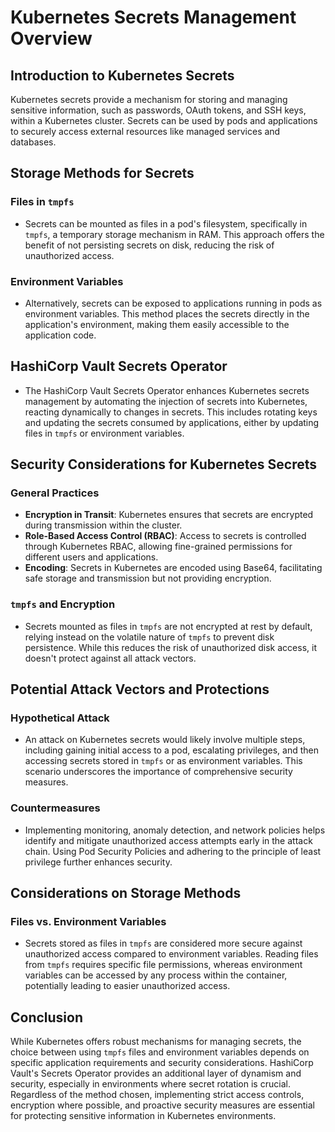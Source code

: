 # Kubernetes Secrets Management Overview

## Introduction to Kubernetes Secrets
Kubernetes secrets provide a mechanism for storing and managing sensitive information, such as passwords, OAuth tokens, and SSH keys, within a Kubernetes cluster. Secrets can be used by pods and applications to securely access external resources like managed services and databases.

## Storage Methods for Secrets

### Files in `tmpfs`
- Secrets can be mounted as files in a pod's filesystem, specifically in `tmpfs`, a temporary storage mechanism in RAM. This approach offers the benefit of not persisting secrets on disk, reducing the risk of unauthorized access.

### Environment Variables
- Alternatively, secrets can be exposed to applications running in pods as environment variables. This method places the secrets directly in the application's environment, making them easily accessible to the application code.

## HashiCorp Vault Secrets Operator
- The HashiCorp Vault Secrets Operator enhances Kubernetes secrets management by automating the injection of secrets into Kubernetes, reacting dynamically to changes in secrets. This includes rotating keys and updating the secrets consumed by applications, either by updating files in `tmpfs` or environment variables.

## Security Considerations for Kubernetes Secrets

### General Practices
- **Encryption in Transit**: Kubernetes ensures that secrets are encrypted during transmission within the cluster.
- **Role-Based Access Control (RBAC)**: Access to secrets is controlled through Kubernetes RBAC, allowing fine-grained permissions for different users and applications.
- **Encoding**: Secrets in Kubernetes are encoded using Base64, facilitating safe storage and transmission but not providing encryption.

### `tmpfs` and Encryption
- Secrets mounted as files in `tmpfs` are not encrypted at rest by default, relying instead on the volatile nature of `tmpfs` to prevent disk persistence. While this reduces the risk of unauthorized disk access, it doesn't protect against all attack vectors.

## Potential Attack Vectors and Protections

### Hypothetical Attack
- An attack on Kubernetes secrets would likely involve multiple steps, including gaining initial access to a pod, escalating privileges, and then accessing secrets stored in `tmpfs` or as environment variables. This scenario underscores the importance of comprehensive security measures.

### Countermeasures
- Implementing monitoring, anomaly detection, and network policies helps identify and mitigate unauthorized access attempts early in the attack chain. Using Pod Security Policies and adhering to the principle of least privilege further enhances security.

## Considerations on Storage Methods

### Files vs. Environment Variables
- Secrets stored as files in `tmpfs` are considered more secure against unauthorized access compared to environment variables. Reading files from `tmpfs` requires specific file permissions, whereas environment variables can be accessed by any process within the container, potentially leading to easier unauthorized access.

## Conclusion
While Kubernetes offers robust mechanisms for managing secrets, the choice between using `tmpfs` files and environment variables depends on specific application requirements and security considerations. HashiCorp Vault's Secrets Operator provides an additional layer of dynamism and security, especially in environments where secret rotation is crucial. Regardless of the method chosen, implementing strict access controls, encryption where possible, and proactive security measures are essential for protecting sensitive information in Kubernetes environments.
